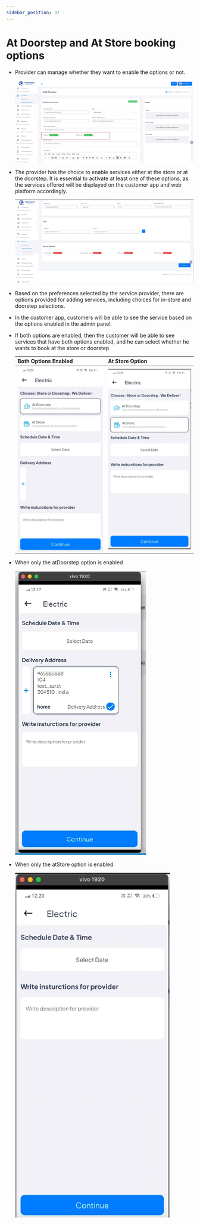 ```yaml
---
sidebar_position: 37
---
```

# At Doorstep and At Store booking options

- Provider can manage whether they want to enable the options or not.
  
  ![At Store Provider](../../static/img/adminPanel/at_store_provider.webp)

- The provider has the choice to enable services either at the store or at the doorstep. It is essential to activate at least one of these options, as the services offered will be displayed on the customer app and web platform accordingly.

  ![At Store Service](../../static/img/adminPanel/at_store_service.webp)

- Based on the preferences selected by the service provider, there are options provided for adding services, including choices for in-store and doorstep selections.

- In the customer app, customers will be able to see the service based on the options enabled in the admin panel.

- If both options are enabled, then the customer will be able to see services that have both options enabled, and he can select whether he wants to book at the store or doorstep

  | Both Options Enabled | At Store Option |
  | --- | --- |
  | ![Both Options](../../static/img/adminPanel/at_store_at_doorstep.webp) | ![At Store](../../static/img/adminPanel/at_store.webp) |

- When only the atDoorstep option is enabled
  
  ![At Doorstep Only](../../static/img/adminPanel/at_doostep_only.webp)

- When only the atStore option is enabled
  
  ![At Store Only](../../static/img/adminPanel/at_store_only.webp) 